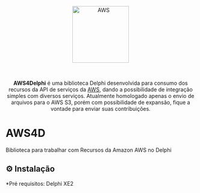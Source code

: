 <p align="center">
  <a href="https://www.pngitem.com/pimgs/m/175-1759149_aws-amazon-hd-png-download.png">
    <img alt="AWS" height="150" src="https://www.pngitem.com/pimgs/m/175-1759149_aws-amazon-hd-png-download.png">
  </a>  
</p><br>
<p align="center">
  <b>AWS4Delphi</b> é uma biblioteca Delphi desenvolvida para consumo dos recursos da API de serviços da <a href="https://aws.com/">AWS</a>, dando a possibilidade de integração simples com diversos serviços. Atualmente homologado apenas o envio de arquivos para o AWS S3, porém com possibilidade de expansão, fique a vontade para enviar suas contribuições.

# AWS4D
Biblioteca para trabalhar com Recursos da Amazon AWS no Delphi


## ⚙️ Instalação 

*Pré requisitos: Delphi XE2